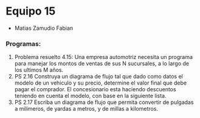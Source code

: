 # Equipo 15

- Matias Zamudio Fabian

### Programas:

1. Problema resuelto 4.15: Una empresa automotriz necesita un programa para manejar los montos de ventas de sus N sucursales, a lo largo de los ultimos M años.
2. PS 2.16 Construya un diagrama de flujo tal que dado como datos el modelo de un vehiculo y su precio, determine el valor final que debe pagar el comprador. El concesionario esta haciendo descuentos teniendo en cuenta el modelo, con base en la siguiente lista.
3. PS 2.17 Escriba un diagrama de flujo que permita convertir de pulgadas a milimeros, de yardas a metros, y de millas a kilometros.

